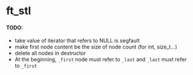 # ft_stl
#### TODO: 
* take value of iterator that refers to NULL is segfault
* make first node content be the size of node count (for int, size_t...)
* delete all nodes in destructor
* At the beginning, `_first` node must refer to `_last` and `_last` must refer to `_first`
